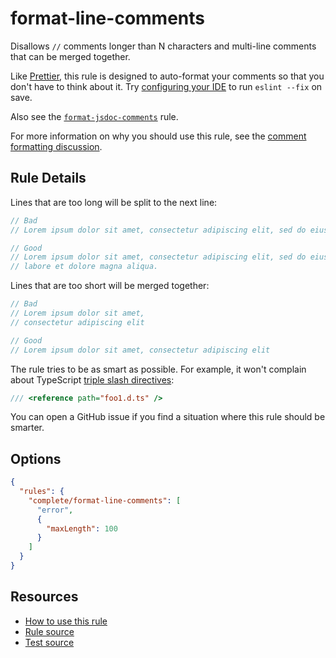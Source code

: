 # format-line-comments

Disallows `//` comments longer than N characters and multi-line comments that can be merged together.

Like [Prettier](https://prettier.io/), this rule is designed to auto-format your comments so that you don't have to think about it. Try [configuring your IDE](/eslint-plugin-complete#automatic-fixing) to run `eslint --fix` on save.

Also see the [`format-jsdoc-comments`](format-jsdoc-comments.md) rule.

For more information on why you should use this rule, see the [comment formatting discussion](../comments.md).

## Rule Details

<!-- cspell:ignore amet consectetur adipiscing elit eiusmod tempor incididunt labore dolore aliqua -->

Lines that are too long will be split to the next line:

```ts
// Bad
// Lorem ipsum dolor sit amet, consectetur adipiscing elit, sed do eiusmod tempor incididunt ut labore et dolore magna aliqua.

// Good
// Lorem ipsum dolor sit amet, consectetur adipiscing elit, sed do eiusmod tempor incididunt ut
// labore et dolore magna aliqua.
```

Lines that are too short will be merged together:

```ts
// Bad
// Lorem ipsum dolor sit amet,
// consectetur adipiscing elit

// Good
// Lorem ipsum dolor sit amet, consectetur adipiscing elit
```

The rule tries to be as smart as possible. For example, it won't complain about TypeScript [triple slash directives](https://www.typescriptlang.org/docs/handbook/triple-slash-directives.html):

```ts
/// <reference path="foo1.d.ts" />
```

You can open a GitHub issue if you find a situation where this rule should be smarter.

## Options

```json
{
  "rules": {
    "complete/format-line-comments": [
      "error",
      {
        "maxLength": 100
      }
    ]
  }
}
```

## Resources

- [How to use this rule](https://complete-ts.github.io/eslint-plugin-complete)
- [Rule source](https://github.com/complete-ts/complete/blob/main/packages/eslint-plugin-complete/src/rules/format-line-comments.ts)
- [Test source](https://github.com/complete-ts/complete/blob/main/packages/eslint-plugin-complete/tests/rules/format-line-comments.test.ts)
